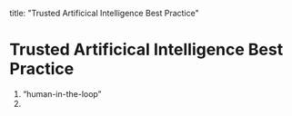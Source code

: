 title: "Trusted Artificical Intelligence Best Practice"

# Trusted Artificical Intelligence Best Practice

1. “human-in-the-loop”
2. 
